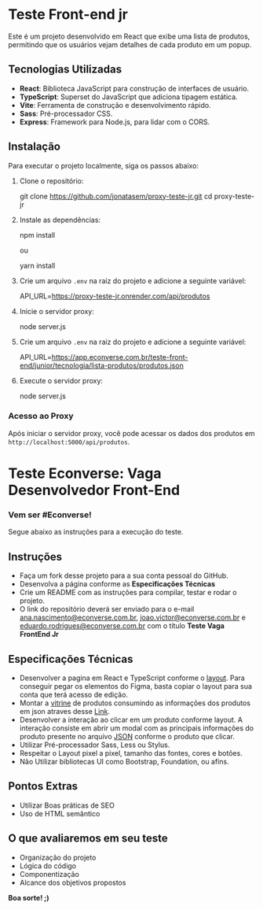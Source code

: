 # Teste Front-end jr

Este é um projeto desenvolvido em React que exibe uma lista de produtos, permitindo que os usuários vejam detalhes de cada produto em um popup.

## Tecnologias Utilizadas

- **React**: Biblioteca JavaScript para construção de interfaces de usuário.
- **TypeScript**: Superset do JavaScript que adiciona tipagem estática.
- **Vite**: Ferramenta de construção e desenvolvimento rápido.
- **Sass**: Pré-processador CSS.
- **Express**: Framework para Node.js, para lidar com o CORS.

## Instalação

Para executar o projeto localmente, siga os passos abaixo:

1. Clone o repositório:

   git clone https://github.com/jonatasem/proxy-teste-jr.git
   cd proxy-teste-jr
   
2. Instale as dependências:

   npm install
   
   ou

   yarn install
   
3. Crie um arquivo `.env` na raiz do projeto e adicione a seguinte variável:

   API_URL=https://proxy-teste-jr.onrender.com/api/produtos
   
4. Inicie o servidor proxy:

   node server.js

5. Crie um arquivo `.env` na raiz do projeto e adicione a seguinte variável:

   API_URL=https://app.econverse.com.br/teste-front-end/junior/tecnologia/lista-produtos/produtos.json

6. Execute o servidor proxy:

   node server.js

### Acesso ao Proxy

Após iniciar o servidor proxy, você pode acessar os dados dos produtos em `http://localhost:5000/api/produtos`.

# Teste Econverse: Vaga Desenvolvedor Front-End

### Vem ser #Econverse!

Segue abaixo as instruções para a execução do teste.

## Instruções
- Faça um fork desse projeto para a sua conta pessoal do GitHub.
- Desenvolva a página conforme as **Especificações Técnicas** 
- Crie um README com as instruções para compilar, testar e rodar o projeto.
- O link do repositório deverá ser enviado para o e-mail ana.nascimento@econverse.com.br, joao.victor@econverse.com.br e eduardo.rodrigues@econverse.com.br com o título **Teste Vaga FrontEnd Jr**

## Especificações Técnicas
- Desenvolver a pagina em React e TypeScript conforme o [layout](https://www.figma.com/file/rWnzPeoxgynuNPsJjV0VmV/Teste-Front-End-Jr?node-id=0%3A1). Para conseguir pegar os elementos do Figma, basta copiar o layout para sua conta que terá acesso de edição.
- Montar a [vitrine](https://app.econverse.com.br/teste-front-end/junior/tecnologia/layout/vitrine-produtos.png) de produtos consumindo as informações dos produtos em json atraves desse [Link](https://app.econverse.com.br/teste-front-end/junior/tecnologia/lista-produtos/produtos.json).
- Desenvolver a interação ao clicar em um produto conforme layout. A interação consiste em abrir um modal com as principais informações do produto presente no arquivo [JSON](https://app.econverse.com.br/teste-front-end/junior/tecnologia/lista-produtos/produtos.json) conforme o produto que clicar.
- Utilizar Pré-processador Sass, Less ou Stylus.
- Respeitar o Layout pixel a pixel, tamanho das fontes, cores e botões.
- Não Utilizar bibliotecas UI como Bootstrap, Foundation, ou afins.

## Pontos Extras
- Utilizar Boas práticas de SEO
- Uso de HTML semântico

## O que avaliaremos em seu teste
- Organização do projeto
- Lógica do código
- Componentização
- Alcance dos objetivos propostos

**Boa sorte! ;)**